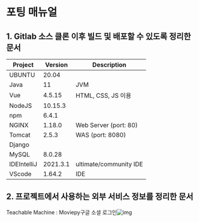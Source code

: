 # 포팅 매뉴얼

## 1. Gitlab 소스 클론 이후 빌드 및 배포할 수 있도록 정리한 문서

| Project     | Version  | Description             |
| ----------- | -------- | ----------------------- |
| UBUNTU      | 20.04    |                         |
| Java        | 11       | JVM                     |
| Vue         | 4.5.15   | HTML, CSS, JS 이용      |
| NodeJS      | 10.15.3  |                         |
| npm         | 6.4.1    |                         |
| NGINX       | 1.18.0   | Web Server (port: 80)   |
| Tomcat      | 2.5.3    | WAS (port: 8080)        |
| Django      |          |                         |
| MySQL       | 8.0.28   |                         |
| IDEIntelliJ | 2021.3.1 | ultimate/community  IDE |
| VScode      | 1.64.2   | IDE                     |

## 2. 프로젝트에서 사용하는 외부 서비스 정보를 정리한 문서

Teachable Machine : Moviepy구글 소셜 로그인![img](https://lh6.googleusercontent.com/Q_ndzVsfA_-WrnHmfE6CEbXX5F2sUzS4k868-KcC0ZXDDCz-OLDdLcsp7_jGVT7Np-vfR2Z3SST7UpwGLObU_q0MLGatpPuHxAzwcfYxNwMs3C9jVnskzMy3R6XI3gfNFl40_WPA)